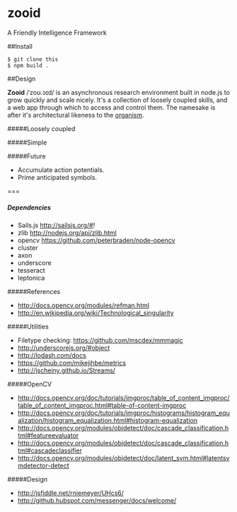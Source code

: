 zooid
=====

A Friendly Intelligence Framework

##Install

	$ git clone this
	$ npm build .

##Design

**Zooid** /ˈzoʊ.ɔɪd/ is an asynchronous research environment built in node.js to grow quickly and scale nicely. It's a collection of loosely coupled skills, and a web app through which to access and control them. The namesake is after it's architectural likeness to the
 <a href="http://en.wikipedia.org/wiki/Zooid" title="http://en.wikipedia.org/wiki/Zooid">
 organism</a>.
 

#####Loosely coupled

#####Simple

#####Future
- Accumulate action potentials.
- Prime anticipated symbols.

===


##### Dependencies

- Sails.js http://sailsjs.org/#!
- zlib http://nodejs.org/api/zlib.html
- opencv https://github.com/peterbraden/node-opencv
- cluster
- axon
- underscore
- tesseract
- leptonica

#####References
- http://docs.opencv.org/modules/refman.html
- http://en.wikipedia.org/wiki/Technological_singularity

#####Utilities

- Filetype checking: https://github.com/mscdex/mmmagic
- http://underscorejs.org/#object
- http://lodash.com/docs
- https://github.com/mikejihbe/metrics
- http://jscheiny.github.io/Streams/

#####OpenCV

- http://docs.opencv.org/doc/tutorials/imgproc/table_of_content_imgproc/table_of_content_imgproc.html#table-of-content-imgproc
- http://docs.opencv.org/doc/tutorials/imgproc/histograms/histogram_equalization/histogram_equalization.html#histogram-equalization
- http://docs.opencv.org/modules/objdetect/doc/cascade_classification.html#featureevaluator
- http://docs.opencv.org/modules/objdetect/doc/cascade_classification.html#cascadeclassifier
- http://docs.opencv.org/modules/objdetect/doc/latent_svm.html#latentsvmdetector-detect

#####Design
- http://jsfiddle.net/rniemeyer/UHcs6/
- http://github.hubspot.com/messenger/docs/welcome/

